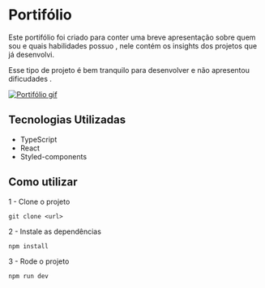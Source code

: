 # Portifólio

Este portifólio foi criado para conter uma breve apresentação sobre quem sou e quais habilidades possuo , nele contém os insights dos projetos que já desenvolvi.

Esse tipo de projeto é bem tranquilo para desenvolver e não apresentou dificudades .

[
   <img src="./portifolio.gif" alt="Portifólio gif"/>
](https://portifoli-plum.vercel.app/#home)

## Tecnologias Utilizadas
- TypeScript 
- React 
- Styled-components 

## Como utilizar
1 - Clone o projeto
```
git clone <url>
```
2 - Instale as dependências 
```
npm install
```
3 - Rode o projeto
```
npm run dev
```
